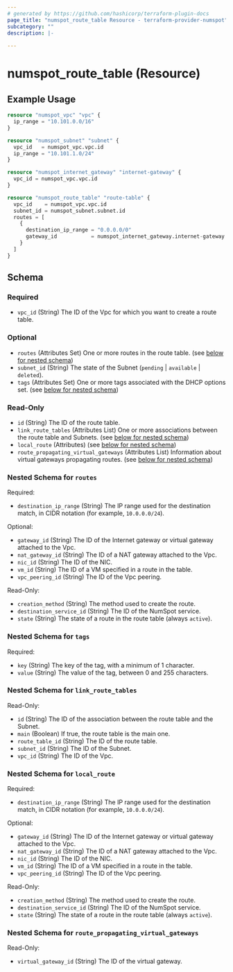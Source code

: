 ```yaml
---
# generated by https://github.com/hashicorp/terraform-plugin-docs
page_title: "numspot_route_table Resource - terraform-provider-numspot"
subcategory: ""
description: |-
  
---
```


# numspot_route_table (Resource)



## Example Usage

```terraform
resource "numspot_vpc" "vpc" {
  ip_range = "10.101.0.0/16"
}

resource "numspot_subnet" "subnet" {
  vpc_id   = numspot_vpc.vpc.id
  ip_range = "10.101.1.0/24"
}

resource "numspot_internet_gateway" "internet-gateway" {
  vpc_id = numspot_vpc.vpc.id
}

resource "numspot_route_table" "route-table" {
  vpc_id    = numspot_vpc.vpc.id
  subnet_id = numspot_subnet.subnet.id
  routes = [
    {
      destination_ip_range = "0.0.0.0/0"
      gateway_id           = numspot_internet_gateway.internet-gateway.id
    }
  ]
}
```

<!-- schema generated by tfplugindocs -->
## Schema

### Required

- `vpc_id` (String) The ID of the Vpc for which you want to create a route table.

### Optional

- `routes` (Attributes Set) One or more routes in the route table. (see [below for nested schema](#nestedatt--routes))
- `subnet_id` (String) The state of the Subnet (`pending` \| `available` \| `deleted`).
- `tags` (Attributes Set) One or more tags associated with the DHCP options set. (see [below for nested schema](#nestedatt--tags))

### Read-Only

- `id` (String) The ID of the route table.
- `link_route_tables` (Attributes List) One or more associations between the route table and Subnets. (see [below for nested schema](#nestedatt--link_route_tables))
- `local_route` (Attributes) (see [below for nested schema](#nestedatt--local_route))
- `route_propagating_virtual_gateways` (Attributes List) Information about virtual gateways propagating routes. (see [below for nested schema](#nestedatt--route_propagating_virtual_gateways))

<a id="nestedatt--routes"></a>
### Nested Schema for `routes`

Required:

- `destination_ip_range` (String) The IP range used for the destination match, in CIDR notation (for example, `10.0.0.0/24`).

Optional:

- `gateway_id` (String) The ID of the Internet gateway or virtual gateway attached to the Vpc.
- `nat_gateway_id` (String) The ID of a NAT gateway attached to the Vpc.
- `nic_id` (String) The ID of the NIC.
- `vm_id` (String) The ID of a VM specified in a route in the table.
- `vpc_peering_id` (String) The ID of the Vpc peering.

Read-Only:

- `creation_method` (String) The method used to create the route.
- `destination_service_id` (String) The ID of the NumSpot service.
- `state` (String) The state of a route in the route table (always `active`).


<a id="nestedatt--tags"></a>
### Nested Schema for `tags`

Required:

- `key` (String) The key of the tag, with a minimum of 1 character.
- `value` (String) The value of the tag, between 0 and 255 characters.


<a id="nestedatt--link_route_tables"></a>
### Nested Schema for `link_route_tables`

Read-Only:

- `id` (String) The ID of the association between the route table and the Subnet.
- `main` (Boolean) If true, the route table is the main one.
- `route_table_id` (String) The ID of the route table.
- `subnet_id` (String) The ID of the Subnet.
- `vpc_id` (String) The ID of the Vpc.


<a id="nestedatt--local_route"></a>
### Nested Schema for `local_route`

Required:

- `destination_ip_range` (String) The IP range used for the destination match, in CIDR notation (for example, `10.0.0.0/24`).

Optional:

- `gateway_id` (String) The ID of the Internet gateway or virtual gateway attached to the Vpc.
- `nat_gateway_id` (String) The ID of a NAT gateway attached to the Vpc.
- `nic_id` (String) The ID of the NIC.
- `vm_id` (String) The ID of a VM specified in a route in the table.
- `vpc_peering_id` (String) The ID of the Vpc peering.

Read-Only:

- `creation_method` (String) The method used to create the route.
- `destination_service_id` (String) The ID of the NumSpot service.
- `state` (String) The state of a route in the route table (always `active`).


<a id="nestedatt--route_propagating_virtual_gateways"></a>
### Nested Schema for `route_propagating_virtual_gateways`

Read-Only:

- `virtual_gateway_id` (String) The ID of the virtual gateway.

